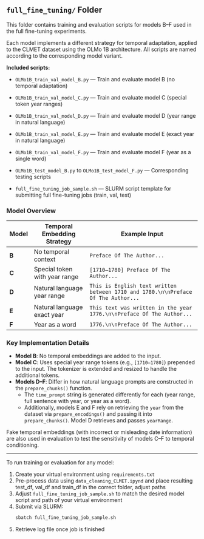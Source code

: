 ## `full_fine_tuning/` Folder

This folder contains training and evaluation scripts for models B–F used in the full fine-tuning experiments.

Each model implements a different strategy for temporal adaptation, applied to the CLMET dataset using the OLMo 1B architecture. All scripts are named according to the corresponding model variant.

**Included scripts:**

- `OLMo1B_train_val_model_B.py` — Train and evaluate model B (no temporal adaptation)  
- `OLMo1B_train_val_model_C.py` — Train and evaluate model C (special token year ranges)  
- `OLMo1B_train_val_model_D.py` — Train and evaluate model D (year range in natural language)  
- `OLMo1B_train_val_model_E.py` — Train and evaluate model E (exact year in natural language)  
- `OLMo1B_train_val_model_F.py` — Train and evaluate model F (year as a single word)  

- `OLMo1B_test_model_B.py` to `OLMo1B_test_model_F.py` — Corresponding testing scripts  
- `full_fine_tuning_job_sample.sh` — SLURM script template for submitting full fine-tuning jobs (train, val, test)

### Model Overview

| Model | Temporal Embedding Strategy | Example Input |
|-------|------------------------------|----------------|
| **B** | No temporal context | `Preface Of The Author...` |
| **C** | Special token with year range | `[1710–1780] Preface Of The Author...` |
| **D** | Natural language year range | `This is English text written between 1710 and 1780.\n\nPreface Of The Author...` |
| **E** | Natural language exact year | `This text was written in the year 1776.\n\nPreface Of The Author...` |
| **F** | Year as a word | `1776.\n\nPreface Of The Author...` |

### Key Implementation Details

- **Model B**: No temporal embeddings are added to the input.
- **Model C**: Uses special year range tokens (e.g., `[1710–1780]`) prepended to the input. The tokenizer is extended and resized to handle the additional tokens.
- **Models D–F**: Differ in how natural language prompts are constructed in the `prepare_chunks()` function.
  - The `time_prompt` string is generated differently for each (year range, full sentence with year, or year as a word).
  - Additionally, models E and F rely on retrieving the `year` from the dataset via `prepare_encodings()` and passing it into `prepare_chunks()`. Model D retrieves and passes `yearRange`.

Fake temporal embeddings (with incorrect or misleading date information) are also used in evaluation to test the sensitivity of models C–F to temporal conditioning.

---

To run training or evaluation for any model:

1. Create your virtual environment using `requirements.txt`
2. Pre-process data using `data_cleaning_CLMET.ipynd` and place resulting test_df, val_df and train_df in the correct folder, adjust paths
3. Adjust `full_fine_tuning_job_sample.sh` to match the desired model script and path of your virtual environment
4. Submit via SLURM:  
   ```bash
   sbatch full_fine_tuning_job_sample.sh
5. Retrieve log file once job is finished
